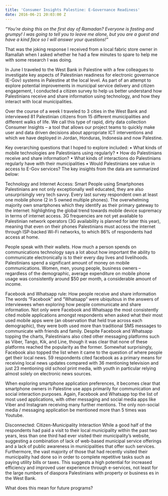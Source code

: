 ```yaml
---
title: 'Consumer Insights Palestine: E-Governance Readiness'
date: 2016-06-21 20:03:00 Z
---
```


*“You’re doing this on the first day of Ramadan? Everyone is fasting and grumpy! I was going to tell you to leave me alone, but you are a guest and have a kind face so I will answer your questions!”*

That was the joking response I received from a local fabric store owner in Ramallah when I asked whether he had a few minutes to spare to help me with some research I was doing.

In June I traveled to the West Bank in Palestine with a few colleagues to investigate key aspects of Palestinian readiness for electronic governance (E-Gov) systems in Palestine at the local level. As part of an attempt to explore potential improvements in municipal service delivery and citizen engagement, I conducted a citizen survey to help us better understand how Palestinians receive and share information using technology, and how they interact with local municipalities.

Over the course of a week I traveled to 3 cities in the West Bank and interviewed 81 Palestinian citizens from 15 different municipalities and different walks of life. We call this type of rapid, dirty data collection Consumer Insights – a tool that allows our project teams to quickly make user and data driven decisions about appropriate ICT interventions and which we have deployed in Jordan, Honduras, Indonesia and now Palestine.

Key overarching questions that I hoped to explore included:
•   What kinds of mobile technologies are Palestinians using regularly?
•   How do Palestinians receive and share information?
•   What kinds of interactions do Palestinians regularly have with their municipalities
•   Would Palestinians see value in access to E-Gov services?
 The key insights from the data are summarized below:

Technology and Internet Access: Smart People using Smartphones
Palestinians are not only exceptionally well educated, they are also unsurprisingly very tech savvy. Every last survey respondent own at least one mobile phone (2 in 5 owned multiple phones). The overwhelming majority own smartphones which they identify as their primary gateway to the internet: highlighting the global trend towards mobile device supremacy in terms of internet access. 3G frequencies are not yet available to Palestinian network operators (3G availability is planned for later this year), meaning that even on their phones Palestinians must access the internet through ISP-backed Wi-Fi networks, to which 86% of respondents had access at home.

People speak with their wallets. How much a person spends on communications technology says a lot about how important the ability to communicate electronically is to their every day lives and livelihoods. Palestinians spend a significant amount of money on mobile communications. Women, men, young people, business owners – regardless of the demographic, average expenditure on mobile phone  usage was consistently around $50 per month, a considerable amount of income.

Facebook and Whatsapp rule: How people receive and share information
The words “Facebook” and “Whatsapp” were ubiquitous in the answers of interviewees when exploring how people communicate and share information. Not only were Facebook and Whatsapp the most consistently cited mobile applications amongst respondents when asked what their most used mobile apps were (an observation that held true across each demographic), they were both used more than traditional SMS messages to communicate with friends and family. Despite Facebook and Whatsapp topping the charts, Palestinians also cited other messaging platforms such as Viber, Tango, Kik, and Line, though it was clear that none of these platforms reached the popularity as the former.
Somewhat surprisingly, Facebook also topped the list when it came to the question of where people get their local news. 59 respondents cited facebook as a primary means for receiving local news updates compared with 36 mentioning television and just 23 mentioning old school print media, with youth in particular relying almost solely on electronic news sources.

When exploring smartphone application preferences, it becomes clear that smartphone owners in Palestine use apps primarily for communication and social interaction purposes. Again, Facebook and Whatsapp top the list of most used applications, with other messaging and social media apps like Viber and Instagram receiving many further mentions. The only non-social media / messaging application be mentioned more than 5 times was Youtube.

Disconnected: Citizen-Municipality Interaction
While a good half of the respondents had paid a visit to their local municipality within the past two years, less than one third had ever visited their municipality’s website, suggesting a combination of lack of web-based municipal service offerings and a lack of public awareness in municipalities that offer such services. Furthermore, the vast majority of those that had recently visited their municipality had done so in order to complete repetitive tasks such as paying utility bills or taxes. This suggests a high potential for increased efficiency and improved user experience through e-services, not least for the large numbers of diaspora Palestinians with property or business es in the West Bank.

What does this mean for future programs?